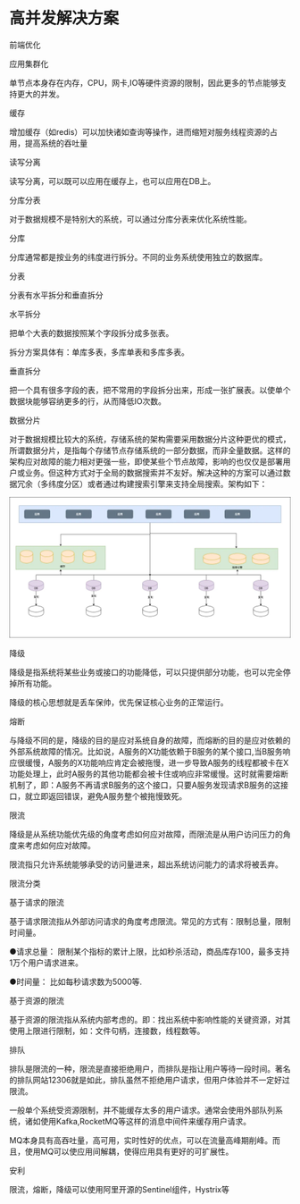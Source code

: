 # 高并发解决方案



 前端优化 



 应用集群化 

单节点本身存在内存，CPU，网卡,IO等硬件资源的限制，因此更多的节点能够支持更大的并发。



 缓存 

增加缓存（如redis）可以加快诸如查询等操作，进而缩短对服务线程资源的占用，提高系统的吞吐量



 读写分离 

读写分离，可以既可以应用在缓存上，也可以应用在DB上。

 分库分表 

对于数据规模不是特别大的系统，可以通过分库分表来优化系统性能。



 分库 

分库通常都是按业务的纬度进行拆分。不同的业务系统使用独立的数据库。



 分表 

分表有水平拆分和垂直拆分



 水平拆分 

把单个大表的数据按照某个字段拆分成多张表。

拆分方案具体有：单库多表，多库单表和多库多表。



 垂直拆分 

把一个具有很多字段的表，把不常用的字段拆分出来，形成一张扩展表。以使单个数据块能够容纳更多的行，从而降低IO次数。



 数据分片 

对于数据规模比较大的系统，存储系统的架构需要采用数据分片这种更优的模式，所谓数据分片，是指每个存储节点存储系统的一部分数据，而非全量数据。这样的架构应对故障的能力相对更强一些，即使某些个节点故障，影响的也仅仅是部署用户或业务。但这种方式对于全局的数据搜索并不友好。解决这种的方案可以通过数据冗余（多纬度分区）或者通过构建搜索引擎来支持全局搜索。架构如下：



![数据分区.png](%E9%AB%98%E5%B9%B6%E5%8F%91%E6%96%B9%E6%A1%88.assets/1603856166789-fd5f3c69-1a2c-495d-b82f-0e226c07490c.webp)





 降级 

降级是指系统将某些业务或接口的功能降低，可以只提供部分功能，也可以完全停掉所有功能。

降级的核心思想就是丢车保帅，优先保证核心业务的正常运行。



 熔断 

与降级不同的是，降级的目的是应对系统自身的故障，而熔断的目的是应对依赖的外部系统故障的情况。比如说，A服务的X功能依赖于B服务的某个接口,当B服务响应很缓慢，A服务的X功能响应肯定会被拖慢，进一步导致A服务的线程都被卡在X功能处理上，此时A服务的其他功能都会被卡住或响应非常缓慢。这时就需要熔断机制了，即：A服务不再请求B服务的这个接口，只要A服务发现请求B服务的这接口，就立即返回错误，避免A服务整个被拖慢致死。



 限流 

降级是从系统功能优先级的角度考虑如何应对故障，而限流是从用户访问压力的角度来考虑如何应对故障。

限流指只允许系统能够承受的访问量进来，超出系统访问能力的请求将被丢弃。



 限流分类 



 基于请求的限流 

基于请求限流指从外部访问请求的角度考虑限流。常见的方式有：限制总量，限制时间量。



●请求总量： 限制某个指标的累计上限，比如秒杀活动，商品库存100，最多支持1万个用户请求进来。

●时间量： 比如每秒请求数为5000等.



 基于资源的限流 

基于资源的限流指从系统内部考虑的。即：找出系统中影响性能的关键资源，对其使用上限进行限制，如：文件句柄，连接数，线程数等。



 排队 

排队是限流的一种，限流是直接拒绝用户，而排队是指让用户等待一段时间。著名的排队网站12306就是如此，排队虽然不拒绝用户请求，但用户体验并不一定好过限流。



一般单个系统受资源限制，并不能缓存太多的用户请求。通常会使用外部队列系统，诸如使用Kafka,RocketMQ等这样的消息中间件来缓存用户请求。



MQ本身具有高吞吐量，高可用，实时性好的优点，可以在流量高峰期削峰。而且，使用MQ可以使应用间解耦，使得应用具有更好的可扩展性。



 安利 

限流，熔断，降级可以使用阿里开源的Sentinel组件，Hystrix等